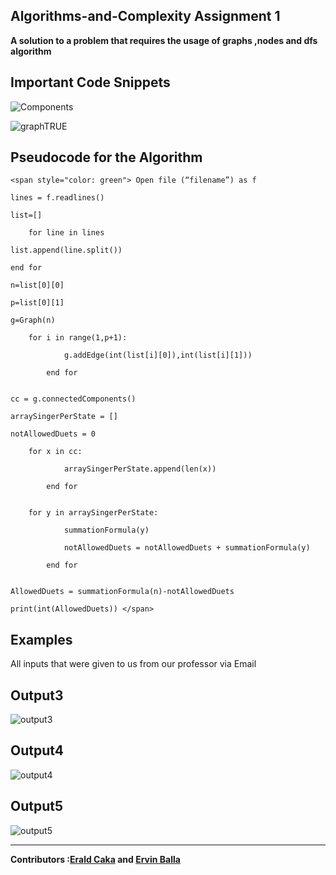 ## Algorithms-and-Complexity Assignment 1

<strong>A solution to a problem that requires the usage of graphs ,nodes and dfs algorithm</strong>

Important Code Snippets
----
![Components](https://user-images.githubusercontent.com/96385473/171694898-37da4e67-fd30-4ad4-97c1-6c5516a2f3c0.png)

![graphTRUE](https://user-images.githubusercontent.com/96385473/171694466-f4f1ab51-7912-44f2-98f5-8e7566e14daf.png)

Pseudocode for the Algorithm
-

	<span style="color: green"> Open file (“filename”) as f

	lines = f.readlines()

	list=[]

        for line in lines

	list.append(line.split())
	
	end for

	n=list[0][0]

	p=list[0][1]

	g=Graph(n)

		for i in range(1,p+1):

        		g.addEdge(int(list[i][0]),int(list[i][1]))
	
			end for
			

	cc = g.connectedComponents()

	arraySingerPerState = []

	notAllowedDuets = 0

		for x in cc:

        		arraySingerPerState.append(len(x))
	
			end for
			

		for y in arraySingerPerState:

        		summationFormula(y)
		
        		notAllowedDuets = notAllowedDuets + summationFormula(y)
		
			end for
			

	AllowedDuets = summationFormula(n)-notAllowedDuets

	print(int(AllowedDuets)) </span>



Examples
-
All inputs that were given to us from our professor via Email

Output3
---

![output3](https://user-images.githubusercontent.com/96385473/171833011-9ffb2ffb-39c4-4f94-9f62-acd48bb75036.png)


Output4
-
![output4](https://user-images.githubusercontent.com/96385473/171832342-1e1ce98d-fa20-4e55-bcb3-33e315bf41cf.png)


Output5
-
![output5](https://user-images.githubusercontent.com/96385473/171832140-27589112-ffc2-4c1e-83c6-404a2d3e684b.png)

--------
<strong>Contributors :[Erald Caka](https://github.com/HidekiNatsumi) and [Ervin Balla](https://github.com/ViniCS2001)</strong>
